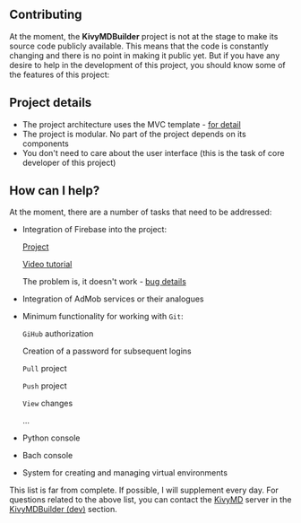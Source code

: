 ## Contributing

At the moment, the **KivyMDBuilder** project is not at the stage to make its
source code publicly available. This means that the code is constantly changing
and there is no point in making it public yet. But if you have any desire to
help in the development of this project, you should know some of the features
of this project:

## Project details

- The project architecture uses the MVС template - [for detail](https://github.com/HeaTTheatR/LoginAppMVC)
- The project is modular. No part of the project depends on its components
- You don't need to care about the user interface (this is the task of core developer of this project)

## How can I help?

At the moment, there are a number of tasks that need to be addressed:

- Integration of Firebase into the project:

    [Project](https://github.com/Fox520/pushyy)

    [Video tutorial](https://youtu.be/8nrXsWeRG8I)

    The problem is, it doesn't work - [bug details](https://github.com/Fox520/pushyy/issues/1)


- Integration of AdMob services or their analogues


- Minimum functionality for working with `Git`:
  
    `GiHub` authorization
  
    Creation of a password for subsequent logins
  
    `Pull` project
  
    `Push` project
  
    `View` changes
  
     ...


- Python console


- Bach console


- System for creating and managing virtual environments

This list is far from complete. If possible, I will supplement every day.
For questions related to the above list, you can contact the [KivyMD](https://discord.gg/n8GpdeP6UH) server in
the [KivyMDBuilder (dev)](https://discord.gg/xWw3NBBntQ) section.